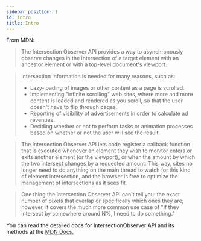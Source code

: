 ```yaml
---
sidebar_position: 1
id: intro
title: Intro 
---
```


From MDN:

> The Intersection Observer API provides a way to asynchronously observe changes in the intersection of a target element with an ancestor element or with a top-level document's viewport.

> Intersection information is needed for many reasons, such as:
 >  - Lazy-loading of images or other content as a page is scrolled.
 >  - Implementing "infinite scrolling" web sites, where more and more content is loaded and rendered as you scroll, so that the user doesn't have to flip through pages.
 >  - Reporting of visibility of advertisements in order to calculate ad revenues.
 >  - Deciding whether or not to perform tasks or animation processes based on whether or not the user will see the result.

>The Intersection Observer API lets code register a callback function that is executed whenever an element they wish to monitor enters or exits another element (or the viewport), or when the amount by which the two intersect changes by a requested amount. This way, sites no longer need to do anything on the main thread to watch for this kind of element intersection, and the browser is free to optimize the management of intersections as it sees fit.

> One thing the Intersection Observer API can't tell you: the exact number of pixels that overlap or specifically which ones they are; however, it covers the much more common use case of "If they intersect by somewhere around N%, I need to do something."


You can read the detailed docs for IntersectionObserver API and its methods at the [MDN Docs.](https://developer.mozilla.org/en-US/docs/Web/API/Intersection_Observer_API)